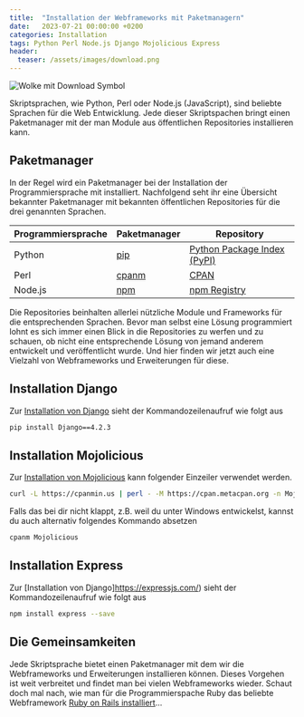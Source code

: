 ```yaml
---
title:  "Installation der Webframeworks mit Paketmanagern"
date:   2023-07-21 00:00:00 +0200
categories: Installation
tags: Python Perl Node.js Django Mojolicious Express
header:
  teaser: /assets/images/download.png
---
```


<img src="{{ site.url }}{{ site.baseurl }}/assets/images/download.png" alt="Wolke mit Download Symbol">

Skriptsprachen, wie Python, Perl oder Node.js (JavaScript), sind beliebte Sprachen für die Web Entwicklung. Jede dieser Skriptspachen bringt einen Paketmanager mit der man Module aus öffentlichen Repositories installieren kann.

## Paketmanager

In der Regel wird ein Paketmanager bei der Installation der Programmiersprache mit installiert. Nachfolgend seht ihr eine Übersicht bekannter Paketmanager mit bekannten öffentlichen Repositories für die drei genannten Sprachen.

|Programmiersprache|Paketmanager|Repository|
|--------------|-----------|------------|
|Python|[pip](https://pypi.org/project/pip/)| [Python Package Index (PyPI)](https://pypi.org/)|
|Perl|[cpanm](https://metacpan.org/dist/App-cpanminus/view/bin/cpanm)|[CPAN](https://metacpan.org/)
|Node.js|[npm](https://www.npmjs.com/package/npm)|[npm Registry](https://www.npmjs.com/)

Die Repositories beinhalten allerlei nützliche Module und Frameworks für die entsprechenden Sprachen. Bevor man selbst eine Lösung programmiert lohnt es sich immer einen Blick in die Repositories zu werfen und zu schauen, ob nicht eine entsprechende Lösung von jemand anderem entwickelt und veröffentlicht wurde. Und hier finden wir jetzt auch eine Vielzahl von Webframeworks und Erweiterungen für diese.

## Installation Django

Zur [Installation von Django](https://www.djangoproject.com/download/) sieht der Kommandozeilenaufruf wie folgt aus

```bash
pip install Django==4.2.3
```

## Installation Mojolicious

Zur [Installation von Mojolicious](https://mojolicious.org) kann folgender Einzeiler verwendet werden.

```bash
curl -L https://cpanmin.us | perl - -M https://cpan.metacpan.org -n Mojolicious
```

Falls das bei dir nicht klappt, z.B. weil du unter Windows entwickelst, kannst du auch alternativ folgendes Kommando absetzen

```powershell
cpanm Mojolicious
```

## Installation Express

Zur [Installation von Django]https://expressjs.com/) sieht der Kommandozeilenaufruf wie folgt aus

```bash
npm install express --save
```

## Die Gemeinsamkeiten

Jede Skriptsprache bietet einen Paketmanager mit dem wir die Webframeworks und Erweiterungen installieren können. Dieses Vorgehen ist weit verbreitet und findet man bei vielen Webframeworks wieder. Schaut doch mal nach, wie man für die Programmierspache Ruby das beliebte Webframework [Ruby on Rails installiert](https://guides.rubyonrails.org/getting_started.html)...

